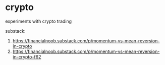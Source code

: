 # crypto
experiments with crypto trading

substack:
1. https://financialnoob.substack.com/p/momentum-vs-mean-reversion-in-crypto
2. https://financialnoob.substack.com/p/momentum-vs-mean-reversion-in-crypto-f62
